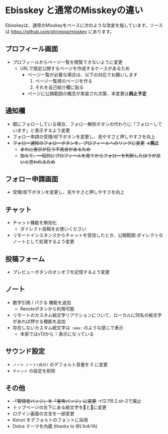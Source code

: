 # Ebisskey と通常のMisskeyの違い

Ebisskeyは、通常のMisskeyをベースに次のような改変を施しています。ソースは https://github.com/shrimpia/misskey にあります。

## プロフィール画面

* プロフィールからページ一覧を閲覧できないように変更
  * URLで限定公開するページを作成するケースがあるため
	* ページ一覧が必要な場合は、以下の対応でお願いします
	  1. ページ一覧用のページを作る
		2. それを自己紹介欄に貼る
	* ページに公開範囲の概念が実装され次第、本変更は**廃止予定**

## 通知欄

* 既にフォローしている場合、フォロー解除ボタンの代わりに「フォローしています」と表示するよう変更
* フォロー申請の受理/却下ボタンを変更し、見やすさと押しやすさを向上
* ~~フォロー通知のフォローボタンを、プロフィールへのリンクに変更~~ **→廃止**
	* ~~まれに表示が狂う不具合があるため~~
	* ~~加えて、一般的にプロフィールを見てからフォローを判断したほうが良いと思われるため~~

## フォロー申請画面

* 受理/却下ボタンを変更し、見やすさと押しやすさを向上

## チャット

* チャット機能を無効化
  * ダイレクト投稿をお使いください
* リモートインスタンスからチャットを受信したとき、公開範囲:ダイレクトなノートとして処理するよう変更

## 投稿フォーム

* プレビューボタンのオンオフを記憶するよう変更

## ノート

* 数字引用 / パクる 機能を追加
  * Renoteボタンから利用可能
* リモートのカスタム絵文字リアクションについて、ローカルに同名の絵文字があれば押せる機能を追加
* 存在しないカスタム絵文字は `:aaa:` のような感じで表示
  * 本家ではv13から ❔ 表示になっている

## サウンド設定

* `ノート` `ノート(自分)` のデフォルト音量を 0 に変更
* `チャット` の設定を削除

## その他

* ~~「管理者バッジ」を「皇帝バッジ」に変更~~ →12.119.2.sh-2で廃止
* トップページの左下にある絵文字を🦐と🍤に変更
* ログイン画面の文言を一部変更
* Koruri をデフォルトのフォントに採用
* Dolce テーマを内蔵 (thanks to @L1n4r1A)
